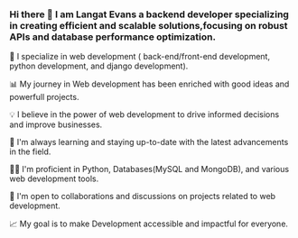 ### Hi there 👋 I am Langat Evans a backend developer specializing in creating efficient and scalable solutions,focusing on robust APIs and database performance optimization.

🔬 I specialize in web development ( back-end/front-end development, python development, and django development).

📊 My journey in Web development has been enriched with good ideas and powerfull projects.

💡 I believe in the power of web development to drive informed decisions and improve businesses.

🌱 I'm always learning and staying up-to-date with the latest advancements in the field.

👨‍💻 I'm proficient in Python, Databases(MySQL and MongoDB), and various web development tools.

🤝 I'm open to collaborations and discussions on projects related to web development.

📈 My goal is to make Development accessible and impactful for everyone.
